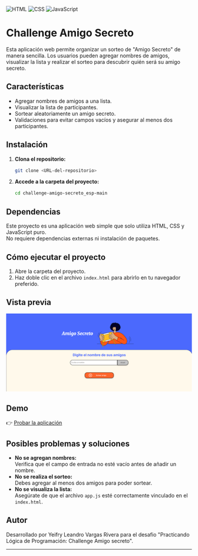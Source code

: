 ![HTML](https://img.shields.io/badge/HTML-5-orange) ![CSS](https://img.shields.io/badge/CSS-3-blue) ![JavaScript](https://img.shields.io/badge/JavaScript-ES6-yellow)


# Challenge Amigo Secreto

Esta aplicación web permite organizar un sorteo de "Amigo Secreto" de manera sencilla. Los usuarios pueden agregar nombres de amigos, visualizar la lista y realizar el sorteo para descubrir quién será su amigo secreto.

## Características

- Agregar nombres de amigos a una lista.
- Visualizar la lista de participantes.
- Sortear aleatoriamente un amigo secreto.
- Validaciones para evitar campos vacíos y asegurar al menos dos participantes.

## Instalación

1. **Clona el repositorio:**
   ```bash
   git clone <URL-del-repositorio>
   ```
2. **Accede a la carpeta del proyecto:**
   ```bash
   cd challenge-amigo-secreto_esp-main
   ```

## Dependencias

Este proyecto es una aplicación web simple que solo utiliza HTML, CSS y JavaScript puro.  
No requiere dependencias externas ni instalación de paquetes.

## Cómo ejecutar el proyecto

1. Abre la carpeta del proyecto.
2. Haz doble clic en el archivo `index.html` para abrirlo en tu navegador preferido.

## Vista previa
![Captura del proyecto](assets/captura.png)

## Demo
👉 [Probar la aplicación](https://leandrovr1.github.io/challenge-amigo-secreto/)


## Posibles problemas y soluciones

- **No se agregan nombres:**  
  Verifica que el campo de entrada no esté vacío antes de añadir un nombre.
- **No se realiza el sorteo:**  
  Debes agregar al menos dos amigos para poder sortear.
- **No se visualiza la lista:**  
  Asegúrate de que el archivo `app.js` esté correctamente vinculado en el `index.html`.

## Autor

Desarrollado por Yeifry Leandro Vargas Rivera para el desafio "Practicando Lógica de Programación: Challenge Amigo secreto".

---